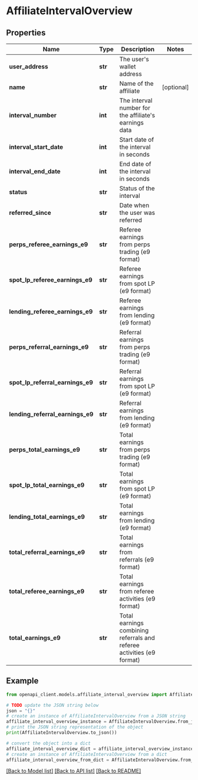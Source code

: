 # AffiliateIntervalOverview


## Properties

Name | Type | Description | Notes
------------ | ------------- | ------------- | -------------
**user_address** | **str** | The user&#39;s wallet address | 
**name** | **str** | Name of the affiliate | [optional] 
**interval_number** | **int** | The interval number for the affiliate&#39;s earnings data | 
**interval_start_date** | **int** | Start date of the interval in seconds | 
**interval_end_date** | **int** | End date of the interval in seconds | 
**status** | **str** | Status of the interval | 
**referred_since** | **str** | Date when the user was referred | 
**perps_referee_earnings_e9** | **str** | Referee earnings from perps trading (e9 format) | 
**spot_lp_referee_earnings_e9** | **str** | Referee earnings from spot LP (e9 format) | 
**lending_referee_earnings_e9** | **str** | Referee earnings from lending (e9 format) | 
**perps_referral_earnings_e9** | **str** | Referral earnings from perps trading (e9 format) | 
**spot_lp_referral_earnings_e9** | **str** | Referral earnings from spot LP (e9 format) | 
**lending_referral_earnings_e9** | **str** | Referral earnings from lending (e9 format) | 
**perps_total_earnings_e9** | **str** | Total earnings from perps trading (e9 format) | 
**spot_lp_total_earnings_e9** | **str** | Total earnings from spot LP (e9 format) | 
**lending_total_earnings_e9** | **str** | Total earnings from lending (e9 format) | 
**total_referral_earnings_e9** | **str** | Total earnings from referrals (e9 format) | 
**total_referee_earnings_e9** | **str** | Total earnings from referee activities (e9 format) | 
**total_earnings_e9** | **str** | Total earnings combining referrals and referee activities (e9 format) | 

## Example

```python
from openapi_client.models.affiliate_interval_overview import AffiliateIntervalOverview

# TODO update the JSON string below
json = "{}"
# create an instance of AffiliateIntervalOverview from a JSON string
affiliate_interval_overview_instance = AffiliateIntervalOverview.from_json(json)
# print the JSON string representation of the object
print(AffiliateIntervalOverview.to_json())

# convert the object into a dict
affiliate_interval_overview_dict = affiliate_interval_overview_instance.to_dict()
# create an instance of AffiliateIntervalOverview from a dict
affiliate_interval_overview_from_dict = AffiliateIntervalOverview.from_dict(affiliate_interval_overview_dict)
```
[[Back to Model list]](../README.md#documentation-for-models) [[Back to API list]](../README.md#documentation-for-api-endpoints) [[Back to README]](../README.md)


